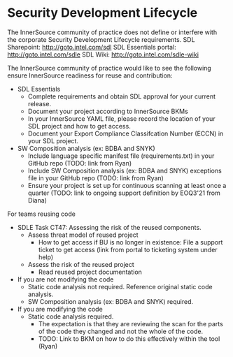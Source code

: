 # Security Development Lifecycle

The InnerSource community of practice does not define or interfere with the corporate Security Development Lifecycle requirements.
SDL Sharepoint: http://goto.intel.com/sdl
SDL Essentials portal: http://goto.intel.com/sdle
SDL Wiki: http://goto.intel.com/sdle-wiki

The InnerSource community of practice would like to see the following ensure InnerSource readiness for reuse and contribution:
- SDL Essentials
  - Complete requirements and obtain SDL approval for your current release.
  - Document your project according to InnerSource BKMs 
  - In your InnerSource YAML file, please record the location of your SDL project and how to get access.
  - Document your Export Compliance Classifcation Number (ECCN) in your SDL project.
- SW Composition analysis (ex: BDBA and SNYK)
  - Include language specific manifest file (requirements.txt) in your GitHub repo (TODO: link from Ryan)
  - Include SW Composition analysis (ex: BDBA and SNYK) exceptions file in your GitHub repo (TODO: link from Ryan)
  - Ensure your project is set up for continuous scanning at least once a quarter (TODO: link to ongoing support definition by EOQ3'21 from Diana)

For teams reusing code
- SDLE Task CT47: Assessing the risk of the reused components.
  - Assess threat model of reused project 
      - How to get access if BU is no longer in existence: File a support ticket to get access (link from portal to ticketing system under help)
   - Assess the risk of the reused project
     - Read reused project documentation
- If you are not modifying the code
  - Static code analysis not required.  Reference original static code analysis.
  - SW Composition analysis (ex: BDBA and SNYK) required.
- If you are modifying the code
  - Static code analysis required.
    - The expectation is that they are reviewing the scan for the parts of the code they changed and not the whole of the code.
    - TODO: Link to BKM on how to do this effectively within the tool (Ryan)


